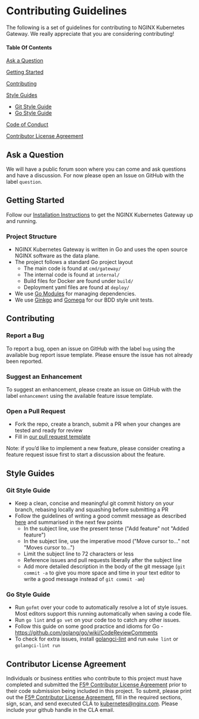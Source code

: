 # Contributing Guidelines

The following is a set of guidelines for contributing to NGINX Kubernetes Gateway. We really appreciate that you are considering contributing!

#### Table Of Contents

[Ask a Question](#ask-a-question)

[Getting Started](#getting-started)

[Contributing](#contributing)

[Style Guides](#style-guides)
  * [Git Style Guide](#git-style-guide)
  * [Go Style Guide](#go-style-guide)

[Code of Conduct](https://github.com/nginxinc/nginx-kubernetes-gateway/blob/master/CODE_OF_CONDUCT.md)

[Contributor License Agreement](#contributor-license-agreement)

## Ask a Question

We will have a public forum soon where you can come and ask questions and have a discussion. For now please open an Issue on GitHub with the label `question`.

## Getting Started

Follow our [Installation Instructions](README.md#run-nginx-gateway) to get the NGINX Kubernetes Gateway up and running.

### Project Structure

* NGINX Kubernetes Gateway is written in Go and uses the open source NGINX software as the data plane.
* The project follows a standard Go project layout
    * The main code is found at `cmd/gateway/`
    * The internal code is found at `internal/`
    * Build files for Docker are found under `build/`
    * Deployment yaml files are found at `deploy/`
* We use [Go Modules](https://github.com/golang/go/wiki/Modules) for managing dependencies.
* We use [Ginkgo](https://onsi.github.io/ginkgo/) and [Gomega](https://onsi.github.io/gomega/) for our BDD style unit tests. 

## Contributing

### Report a Bug

To report a bug, open an issue on GitHub with the label `bug` using the available bug report issue template. Please ensure the issue has not already been reported.

### Suggest an Enhancement

To suggest an enhancement, please create an issue on GitHub with the label `enhancement` using the available feature issue template.

### Open a Pull Request

* Fork the repo, create a branch, submit a PR when your changes are tested and ready for review
* Fill in [our pull request template](https://github.com/nginxinc/nginx-kubernetes-gateway/blob/main/.github/PULL_REQUEST_TEMPLATE.md)

Note: if you’d like to implement a new feature, please consider creating a feature request issue first to start a discussion about the feature.

## Style Guides

### Git Style Guide

* Keep a clean, concise and meaningful git commit history on your branch, rebasing locally and squashing before submitting a PR
* Follow the guidelines of writing a good commit message as described [here](https://chris.beams.io/posts/git-commit/) and summarised in the next few points
    * In the subject line, use the present tense ("Add feature" not "Added feature")
    * In the subject line, use the imperative mood ("Move cursor to..." not "Moves cursor to...")
    * Limit the subject line to 72 characters or less
    * Reference issues and pull requests liberally after the subject line
    * Add more detailed description in the body of the git message (`git commit -a` to give you more space and time in your text editor to write a good message instead of `git commit -am`)

### Go Style Guide

* Run `gofmt` over your code to automatically resolve a lot of style issues. Most editors support this running automatically when saving a code file.
* Run `go lint` and `go vet` on your code too to catch any other issues.
* Follow this guide on some good practice and idioms for Go -  https://github.com/golang/go/wiki/CodeReviewComments
* To check for extra issues, install [golangci-lint](https://github.com/golangci/golangci-lint) and run `make lint` or `golangci-lint run`

## Contributor License Agreement

Individuals or business entities who contribute to this project must have completed and submitted the [F5® Contributor License Agreement](F5ContributorLicenseAgreement.pdf) prior to their code submission being included in this project. 
To submit, please print out the [F5® Contributor License Agreement](F5ContributorLicenseAgreement.pdf), fill in the required sections, sign, scan, and send executed CLA to kubernetes@nginx.com.
Please include your github handle in the CLA email.
